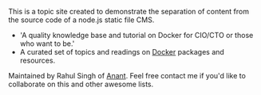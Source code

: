 This is a topic site created to demonstrate the separation of content from the source code of a node.js static file CMS. 

- 'A quality knowledge base and tutorial on Docker for CIO/CTO or those who want to be.' 
- A curated set of topics and readings on [Docker](http://docker.com/) packages and resources. 

Maintained by Rahul Singh of [Anant](http://anant.us). Feel free contact me if you'd like to collaborate on this and other awesome lists. 
